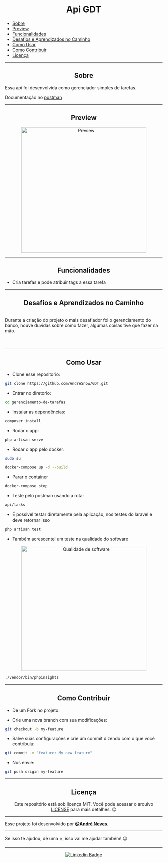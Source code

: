 <h1 align="center">Api GDT</h1>

   <p>
   
   - [Sobre](#sobre)
   - [Preview](#preview)
   - [Funcionalidades](#Funcionalidades)
   - [Desafios e Aprendizados no Caminho](#desafios-e-aprendizados-no-caminho)
   - [Como Usar](#como-usar)
   - [Como Contribuir](#como-contribuir)
   - [Licença](#licença)

   </p>

---

<h2 align="center">Sobre</h2>

Essa api foi desenvolvida como gerenciador simples de tarefas.

Documentação no [postman](https://documenter.getpostman.com/view/14026033/UzBiR9Wu)

<a href=""></a>

</p>

---

<h2 align="center">Preview</h2>

   <p align="center">
    <img src="https://i.ibb.co/LDFqNRv/Screenshot-from-2022-06-15-19-20-24.png" width="400" alt="Preview">
   </p>

---

<h2 align="center">Funcionalidades</h2>
   
- Cria tarefas e pode atribuir tags a essa tarefa

---

<h2 align="center">Desafios e Aprendizados no Caminho</h2>

   <p>
    <br>
    <a>Durante a criação do projeto o mais desafiador foi o gerenciamento do banco, houve duvidas sobre como fazer, algumas coisas tive que fazer na mão.</a><br>
    <br>
    <br>
   </p>

---

<h2 align="center">Como Usar</h2>

-   Clone esse repositorio:

```sh
git clone https://github.com/AndreSnow/GDT.git
```

-   Entrar no diretorio:

```sh
cd gerenciamento-de-tarefas
```

-   Instalar as dependências:

```sh
composer install
```

-   Rodar o app:

```sh
php artisan serve
```

-   Rodar o app pelo docker:

```sh
sudo su
```

```sh
docker-compose up -d --build
```

-   Parar o container

```sh
docker-compose stop
```

-   Teste pelo postman usando a rota:

```sh
api/tasks
```

-   É possivel testar diretamente pela aplicação, nos testes do laravel e deve retornar isso

```sh
php artisan test
```

-   Também acrescentei um teste na qualidade do software
 <p align="center">
<img src="https://i.ibb.co/QDyBBHv/Screenshot-from-2022-06-15-19-06-18.png"  width="400" alt="Qualidade de software">
</p>

```sh
./vendor/bin/phpinsights
```

---

<h2 align="center">Como Contribuir</h2>

-   De um Fork no projeto.

-   Crie uma nova branch com sua modificações:

```sh
git checkout -b my-feature
```

-   Salve suas configurações e crie um commit dizendo com o que você contribuiu:

```sh
git commit -m "feature: My new feature"
```

-   Nos envie:

```sh
git push origin my-feature
```

---

<h2 align="center">Licença</h2>

<p align="center">
   Este repositório está sob licença MIT. Você pode acessar o arquivo <a href="https://github.com/AndreSnow/apiviacep/blob/develop/LICENSE">LICENSE</a> para mais detalhes. 😉
</p>

---

Esse projeto foi desenvolvido por **[@André Neves](https://www.linkedin.com/in/andré-n-922181a6/)**.

---

Se isso te ajudou, dê uma ⭐, isso vai me ajudar também!
😉

---

   <div align="center">

[![Linkedin Badge](https://img.shields.io/badge/-Andre%20Neves-292929?style=flat-square&logo=Linkedin&logoColor=white&link=https://www.linkedin.com/in/andr%C3%A9-n-922181a6/)](https://www.linkedin.com/in/andré-n-922181a6/)

   </div>
